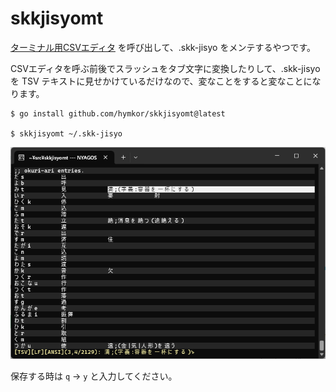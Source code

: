 skkjisyomt
==========

[ターミナル用CSVエディタ](https://github.com/hymkor/csvi) を呼び出して、.skk-jisyo をメンテするやつです。

CSVエディタを呼ぶ前後でスラッシュをタブ文字に変換したりして、.skk-jisyo を TSV テキストに見せかけているだけなので、変なことをすると変なことになります。

```
$ go install github.com/hymkor/skkjisyomt@latest

$ skkjisyomt ~/.skk-jisyo
```

![](./image.png)

保存する時は `q` → `y` と入力してください。
